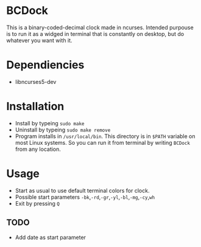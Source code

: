 # BCDock
This is a binary-coded-decimal clock made in ncurses. Intended purpouse is to run it as a widged in terminal that is constantly on desktop, but do whatever you want with it.

# Dependiencies
* libncurses5-dev

# Installation
* Install by typeing `sudo make`
* Uninstall by typeing `sudo make remove`
* Program installs in `/usr/local/bin`. This directory is in `$PATH` variable on most Linux systems. So you can run it from terminal by writing `BCDock` from any location.

# Usage
* Start as usual to use default terminal colors for clock.
* Possible start parameters `-bk`,`-rd`,`-gr`,`-yl`,`-bl`,`-mg`,`-cy`,`wh`
* Exit by pressing `Q`

## TODO
* Add date as start parameter
